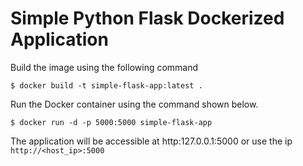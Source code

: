 # Simple Python Flask Dockerized Application

Build the image using the following command

```
$ docker build -t simple-flask-app:latest .
```

Run the Docker container using the command shown below.

```
$ docker run -d -p 5000:5000 simple-flask-app
```

The application will be accessible at http:127.0.0.1:5000 or use the ip `http://<host_ip>:5000`
